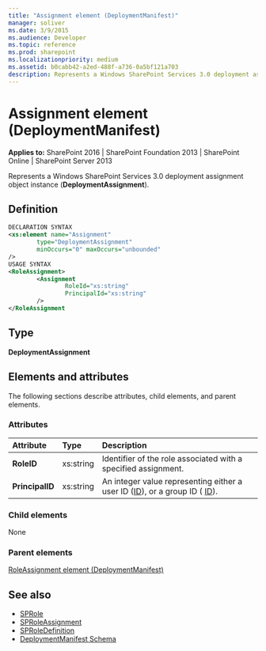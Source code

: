```yaml
---
title: "Assignment element (DeploymentManifest)"
manager: soliver
ms.date: 3/9/2015
ms.audience: Developer
ms.topic: reference
ms.prod: sharepoint
ms.localizationpriority: medium
ms.assetid: b0cabb42-a2ed-488f-a736-0a5bf121a703
description: Represents a Windows SharePoint Services 3.0 deployment assignment object instance.
---
```


# Assignment element (DeploymentManifest)

**Applies to:** SharePoint 2016 | SharePoint Foundation 2013 | SharePoint Online | SharePoint Server 2013 
  
Represents a Windows SharePoint Services 3.0 deployment assignment object instance (**DeploymentAssignment**).

## Definition

```XML
DECLARATION SYNTAX
<xs:element name="Assignment" 
        type="DeploymentAssignment" 
        minOccurs="0" maxOccurs="unbounded" 
/>
USAGE SYNTAX
<RoleAssignment>
        <Assignment
                RoleId="xs:string"
                PrincipalId="xs:string"
        />
</RoleAssignment

```

## Type

**DeploymentAssignment**
  
## Elements and attributes

The following sections describe attributes, child elements, and parent elements.

### Attributes

|**Attribute**|**Type**|**Description**|
|:-----|:-----|:-----|
|**RoleID** <br/> |xs:string  <br/> |Identifier of the role associated with a specified assignment.  <br/> |
|**PrincipalID** <br/> |xs:string  <br/> |An integer value representing either a user ID ([ID](https://msdn.microsoft.com/library/Microsoft.SharePoint.SPUser.ID.aspx)), or a group ID ( [ID](https://msdn.microsoft.com/library/Microsoft.SharePoint.SPGroup.ID.aspx)).  <br/> |
   
### Child elements

None
   
### Parent elements

[RoleAssignment element (DeploymentManifest)](roleassignment-element-deploymentmanifest.md)
   
## See also

- [SPRole](https://msdn.microsoft.com/library/Microsoft.SharePoint.SPRole.aspx) 
- [SPRoleAssignment](https://msdn.microsoft.com/library/Microsoft.SharePoint.SPRoleAssignment.aspx)
- [SPRoleDefinition](https://msdn.microsoft.com/library/Microsoft.SharePoint.SPRoleDefinition.aspx)
- [DeploymentManifest Schema](deploymentmanifest-schema.md)

